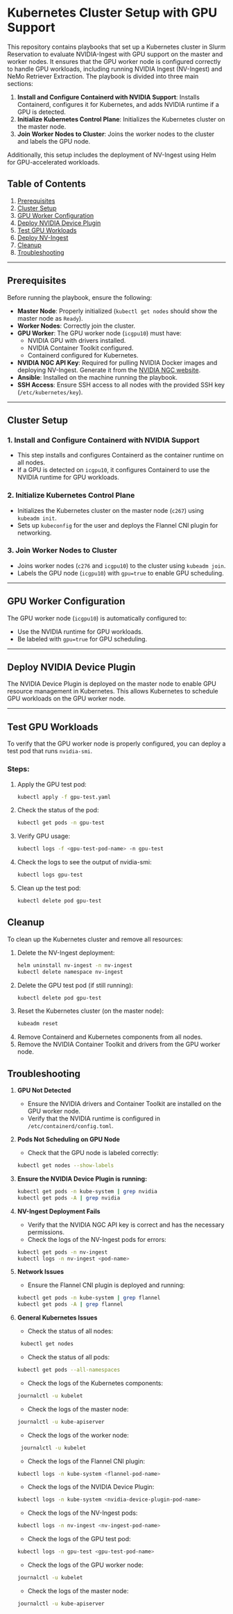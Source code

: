 # Kubernetes Cluster Setup with GPU Support

This repository contains playbooks that set up a Kubernetes cluster in Slurm Reservation to evaluate NVIDIA-Ingest with GPU support on the master and worker nodes. It ensures that the GPU worker node is configured correctly to handle GPU workloads, including running NVIDIA Ingest (NV-Ingest) and NeMo Retriever Extraction.
The playbook is divided into three main sections:
1. **Install and Configure Containerd with NVIDIA Support**: Installs Containerd, configures it for Kubernetes, and adds NVIDIA runtime if a GPU is detected.
2. **Initialize Kubernetes Control Plane**: Initializes the Kubernetes cluster on the master node.
3. **Join Worker Nodes to Cluster**: Joins the worker nodes to the cluster and labels the GPU node.

Additionally, this setup includes the deployment of NV-Ingest using Helm for GPU-accelerated workloads.

## Table of Contents
1. [Prerequisites](#prerequisites)
2. [Cluster Setup](#cluster-setup)
3. [GPU Worker Configuration](#gpu-worker-configuration)
4. [Deploy NVIDIA Device Plugin](#deploy-nvidia-device-plugin)
5. [Test GPU Workloads](#test-gpu-workloads)
6. [Deploy NV-Ingest](#deploy-nv-ingest)
7. [Cleanup](#cleanup)
8. [Troubleshooting](#troubleshooting)

---

## Prerequisites

Before running the playbook, ensure the following:

- **Master Node**: Properly initialized (`kubectl get nodes` should show the master node as `Ready`).
- **Worker Nodes**: Correctly join the cluster.
- **GPU Worker**: The GPU worker node (`icgpu10`) must have:
    - NVIDIA GPU with drivers installed.
    - NVIDIA Container Toolkit configured.
    - Containerd configured for Kubernetes.
- **NVIDIA NGC API Key**: Required for pulling NVIDIA Docker images and deploying NV-Ingest. Generate it from the [NVIDIA NGC website](https://ngc.nvidia.com/setup/api-key).
- **Ansible**: Installed on the machine running the playbook.
- **SSH Access**: Ensure SSH access to all nodes with the provided SSH key (`/etc/kubernetes/key`).

---

## Cluster Setup

### 1. **Install and Configure Containerd with NVIDIA Support**
- This step installs and configures Containerd as the container runtime on all nodes.
- If a GPU is detected on `icgpu10`, it configures Containerd to use the NVIDIA runtime for GPU workloads.

### 2. **Initialize Kubernetes Control Plane**
- Initializes the Kubernetes cluster on the master node (`c267`) using `kubeadm init`.
- Sets up `kubeconfig` for the user and deploys the Flannel CNI plugin for networking.

### 3. **Join Worker Nodes to Cluster**
- Joins worker nodes (`c276` and `icgpu10`) to the cluster using `kubeadm join`.
- Labels the GPU node (`icgpu10`) with `gpu=true` to enable GPU scheduling.

---

## GPU Worker Configuration

The GPU worker node (`icgpu10`) is automatically configured to:
- Use the NVIDIA runtime for GPU workloads.
- Be labeled with `gpu=true` for GPU scheduling.

---

## Deploy NVIDIA Device Plugin

The NVIDIA Device Plugin is deployed on the master node to enable GPU resource management in Kubernetes. This allows Kubernetes to schedule GPU workloads on the GPU worker node.

---

## Test GPU Workloads

To verify that the GPU worker node is properly configured, you can deploy a test pod that runs `nvidia-smi`.

### Steps:
1. Apply the GPU test pod:
   ```bash
   kubectl apply -f gpu-test.yaml
   ```
2. Check the status of the pod:
   ```bash
   kubectl get pods -n gpu-test
   ```
3. Verify GPU usage:
   ```bash
   kubectl logs -f <gpu-test-pod-name> -n gpu-test
   ```
4. Check the logs to see the output of nvidia-smi:
   ```bash
   kubectl logs gpu-test
   ```
5. Clean up the test pod:
   ```bash
   kubectl delete pod gpu-test
   ```

## Cleanup

To clean up the Kubernetes cluster and remove all resources:

1. Delete the NV-Ingest deployment:
   ```bash
   helm uninstall nv-ingest -n nv-ingest
   kubectl delete namespace nv-ingest
   ```
2. Delete the GPU test pod (if still running):
   ```bash
   kubectl delete pod gpu-test
   ```
3. Reset the Kubernetes cluster (on the master node):
   ```bash
   kubeadm reset
   ```
4. Remove Containerd and Kubernetes components from all nodes.
5. Remove the NVIDIA Container Toolkit and drivers from the GPU worker node.

## Troubleshooting

1. **GPU Not Detected**
    * Ensure the NVIDIA drivers and Container Toolkit are installed on the GPU worker node.
    * Verify that the NVIDIA runtime is configured in `/etc/containerd/config.toml`.

2. **Pods Not Scheduling on GPU Node**
    * Check that the GPU node is labeled correctly:
   ```bash
   kubectl get nodes --show-labels
   ```
3. **Ensure the NVIDIA Device Plugin is running:**
   ```bash
   kubectl get pods -n kube-system | grep nvidia
   kubectl get pods -A | grep nvidia
   ```
4. **NV-Ingest Deployment Fails**
    * Verify that the NVIDIA NGC API key is correct and has the necessary permissions.
    * Check the logs of the NV-Ingest pods for errors:
   ```bash
   kubectl get pods -n nv-ingest
   kubectl logs -n nv-ingest <pod-name>
   ```
5. **Network Issues**
    * Ensure the Flannel CNI plugin is deployed and running:
   ```bash
   kubectl get pods -n kube-system | grep flannel
   kubectl get pods -A | grep flannel
   ```

6. **General Kubernetes Issues**
    * Check the status of all nodes:
   ```bash
    kubectl get nodes
    ```
     * Check the status of all pods:
    ```bash
    kubectl get pods --all-namespaces
    ```
    * Check the logs of the Kubernetes components:
    ```bash
    journalctl -u kubelet
    ```
    * Check the logs of the master node:
    ```bash
    journalctl -u kube-apiserver
    ```
    * Check the logs of the worker node:
    ```bash
     journalctl -u kubelet
    ``` 
    * Check the logs of the Flannel CNI plugin:
    ```bash
    kubectl logs -n kube-system <flannel-pod-name>
    ```
    * Check the logs of the NVIDIA Device Plugin:
    ```bash
    kubectl logs -n kube-system <nvidia-device-plugin-pod-name>
    ```
    * Check the logs of the NV-Ingest pods:
    ```bash
    kubectl logs -n nv-ingest <nv-ingest-pod-name>
    ```
    * Check the logs of the GPU test pod:
    ```bash
    kubectl logs -n gpu-test <gpu-test-pod-name>
    ```
    * Check the logs of the GPU worker node:
    ```bash
    journalctl -u kubelet
    ```
    * Check the logs of the master node:
    ```bash
    journalctl -u kube-apiserver
    ```
   